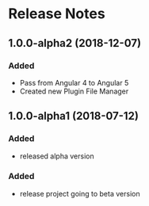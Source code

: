 # Release Notes


## 1.0.0-alpha2 (2018-12-07)

### Added

- Pass from Angular 4 to Angular 5
- Created new Plugin File Manager


## 1.0.0-alpha1 (2018-07-12)

### Added

- released alpha version

### Added

- release project going to beta version